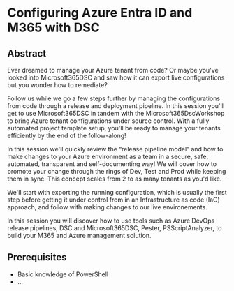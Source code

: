 # Configuring Azure Entra ID and M365 with DSC

## Abstract

Ever dreamed to manage your Azure tenant from code?
Or maybe you've looked into Microsoft365DSC and saw how it can export live configurations but you wonder how to remediate?

Follow us while we go a few steps further by managing the configurations from code through a release and deployment pipeline.
In this session you'll get to use Microsoft365DSC in tandem with the Microsoft365DscWorkshop to bring Azure tenant configurations under source control.
With a fully automated project template setup, you'll be ready to manage your tenants efficiently by the end of the follow-along!

In this session we'll quickly review the “release pipeline model” and how to make changes to your Azure environment as a team in a secure, safe, automated, transparent and self-documenting way!
We will cover how to promote your change through the rings of Dev, Test and Prod while keeping them in sync. This concept scales from 2 to as many tenants as you'd like.

We'll start with exporting the running configuration, which is usually the first step before getting it under control from in an Infrastructure as code (IaC) approach, and follow with making changes to our live environements.

In this session you will discover how to use tools such as Azure DevOps release pipelines, DSC and Microsoft365DSC, Pester, PSScriptAnalyzer, to build your M365 and Azure management solution.

## Prerequisites
- Basic knowledge of PowerShell
- ... 